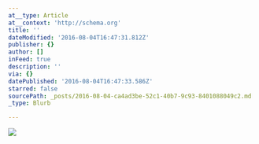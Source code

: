 ```yaml
---
at__type: Article
at__context: 'http://schema.org'
title: ''
dateModified: '2016-08-04T16:47:31.812Z'
publisher: {}
author: []
inFeed: true
description: ''
via: {}
datePublished: '2016-08-04T16:47:33.586Z'
starred: false
sourcePath: _posts/2016-08-04-ca4ad3be-52c1-40b7-9c93-8401088049c2.md
_type: Blurb

---
```

<article style=""><img src="https://the-grid-user-content.s3-us-west-2.amazonaws.com/4e58f421-81ff-4ed6-8c8a-40682d6da948.jpg" /></article>